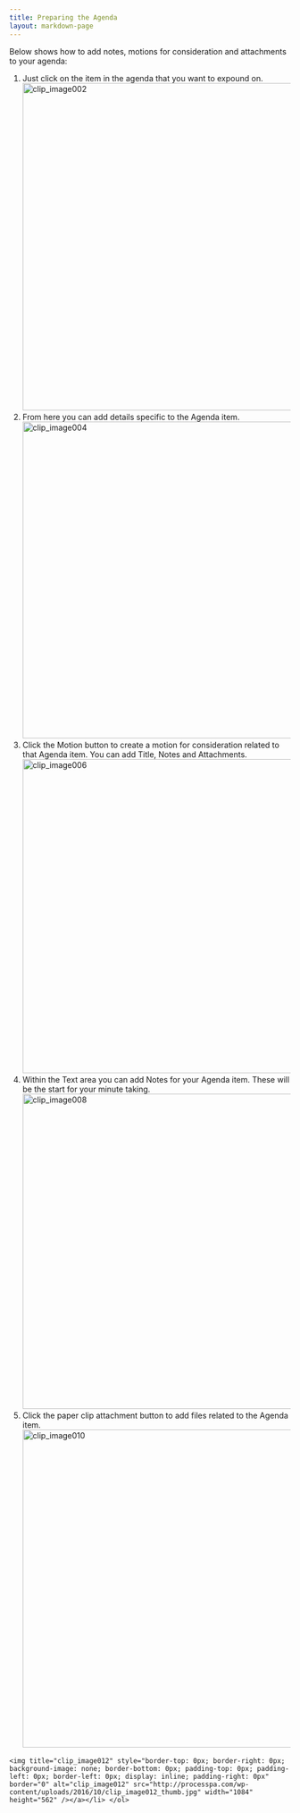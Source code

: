```yaml
---
title: Preparing the Agenda
layout: markdown-page
---
```

Below shows how to add notes, motions for consideration and attachments to your agenda: 

  1. Just click on the item in the agenda that you want to expound on.  
    [<img title="clip_image002" style="border-top: 0px; border-right: 0px; background-image: none; border-bottom: 0px; padding-top: 0px; padding-left: 0px; border-left: 0px; display: inline; padding-right: 0px" border="0" alt="clip_image002" src="http://processpa.com/wp-content/uploads/2016/10/clip_image002_thumb-1.jpg" width="1084" height="586" />](http://processpa.com/wp-content/uploads/2016/10/clip_image002-1.jpg)
  2. From here you can add details specific to the Agenda item.  
    [<img title="clip_image004" style="border-top: 0px; border-right: 0px; background-image: none; border-bottom: 0px; padding-top: 0px; padding-left: 0px; border-left: 0px; display: inline; padding-right: 0px" border="0" alt="clip_image004" src="http://processpa.com/wp-content/uploads/2016/10/clip_image004_thumb-1.jpg" width="1084" height="567" />](http://processpa.com/wp-content/uploads/2016/10/clip_image004-1.jpg)
  3. Click the Motion button to create a motion for consideration related to that Agenda item. You can add Title, Notes and Attachments.  
    [<img title="clip_image006" style="border-top: 0px; border-right: 0px; background-image: none; border-bottom: 0px; padding-top: 0px; padding-left: 0px; border-left: 0px; display: inline; padding-right: 0px" border="0" alt="clip_image006" src="http://processpa.com/wp-content/uploads/2016/10/clip_image006_thumb-1.jpg" width="1084" height="562" />](http://processpa.com/wp-content/uploads/2016/10/clip_image006-1.jpg)
  4. Within the Text area you can add Notes for your Agenda item. These will be the start for your minute taking.  
    [<img title="clip_image008" style="border-top: 0px; border-right: 0px; background-image: none; border-bottom: 0px; padding-top: 0px; padding-left: 0px; border-left: 0px; display: inline; padding-right: 0px" border="0" alt="clip_image008" src="http://processpa.com/wp-content/uploads/2016/10/clip_image008_thumb.jpg" width="1072" height="564" />](http://processpa.com/wp-content/uploads/2016/10/clip_image008.jpg)
  5. Click the paper clip attachment button to add files related to the Agenda item.  
    [<img title="clip_image010" style="border-top: 0px; border-right: 0px; background-image: none; border-bottom: 0px; padding-top: 0px; padding-left: 0px; border-left: 0px; display: inline; padding-right: 0px" border="0" alt="clip_image010" src="http://processpa.com/wp-content/uploads/2016/10/clip_image010_thumb.jpg" width="1084" height="569" />](http://processpa.com/wp-content/uploads/2016/10/clip_image010.jpg)
 
    
    <img title="clip_image012" style="border-top: 0px; border-right: 0px; background-image: none; border-bottom: 0px; padding-top: 0px; padding-left: 0px; border-left: 0px; display: inline; padding-right: 0px" border="0" alt="clip_image012" src="http://processpa.com/wp-content/uploads/2016/10/clip_image012_thumb.jpg" width="1084" height="562" /></a></li> </ol>
